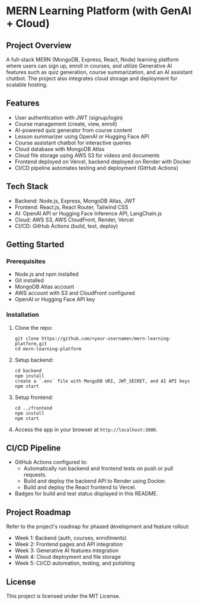 # MERN Learning Platform (with GenAI + Cloud)

## Project Overview
A full-stack MERN (MongoDB, Express, React, Node) learning platform where users can sign up, enroll in courses, and utilize Generative AI features such as quiz generation, course summarization, and an AI assistant chatbot. The project also integrates cloud storage and deployment for scalable hosting.

## Features
- User authentication with JWT (signup/login)
- Course management (create, view, enroll)
- AI-powered quiz generator from course content
- Lesson summarizer using OpenAI or Hugging Face API
- Course assistant chatbot for interactive queries
- Cloud database with MongoDB Atlas
- Cloud file storage using AWS S3 for videos and documents
- Frontend deployed on Vercel, backend deployed on Render with Docker
- CI/CD pipeline automates testing and deployment (GitHub Actions)

## Tech Stack
- Backend: Node.js, Express, MongoDB Atlas, JWT
- Frontend: React.js, React Router, Tailwind CSS
- AI: OpenAI API or Hugging Face Inference API, LangChain.js
- Cloud: AWS S3, AWS CloudFront, Render, Vercel
- CI/CD: GitHub Actions (build, test, deploy)

## Getting Started

### Prerequisites
- Node.js and npm installed
- Git installed
- MongoDB Atlas account
- AWS account with S3 and CloudFront configured
- OpenAI or Hugging Face API key

### Installation
1. Clone the repo:
   ```
   git clone https://github.com/<your-username>/mern-learning-platform.git
   cd mern-learning-platform
   ```

2. Setup backend:
   ```
   cd backend
   npm install
   create a `.env` file with MongoDB URI, JWT_SECRET, and AI API keys
   npm start
   ```

3. Setup frontend:
   ```
   cd ../frontend
   npm install
   npm start
   ```

4. Access the app in your browser at `http://localhost:3000`.

## CI/CD Pipeline
- GitHub Actions configured to:
  - Automatically run backend and frontend tests on push or pull requests.
  - Build and deploy the backend API to Render using Docker.
  - Build and deploy the React frontend to Vercel.
- Badges for build and test status displayed in this README.

## Project Roadmap
Refer to the project's roadmap for phased development and feature rollout:
- Week 1: Backend (auth, courses, enrollments)
- Week 2: Frontend pages and API integration
- Week 3: Generative AI features integration
- Week 4: Cloud deployment and file storage
- Week 5: CI/CD automation, testing, and polishing

## License
This project is licensed under the MIT License.
